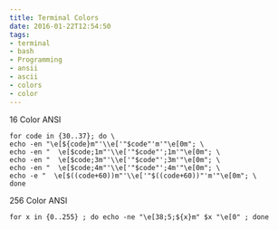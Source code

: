 ```yaml
---
title: Terminal Colors
date: 2016-01-22T12:54:50
tags: 
- terminal
- bash
- Programming
- ansii
- ascii
- colors
- color
---
```


16 Color ANSI

    for code in {30..37}; do \
    echo -en "\e[${code}m"'\\e['"$code"'m'"\e[0m"; \
    echo -en "  \e[$code;1m"'\\e['"$code"';1m'"\e[0m"; \
    echo -en "  \e[$code;3m"'\\e['"$code"';3m'"\e[0m"; \
    echo -en "  \e[$code;4m"'\\e['"$code"';4m'"\e[0m"; \
    echo -e "  \e[$((code+60))m"'\\e['"$((code+60))"'m'"\e[0m"; \
    done

256 Color ANSI

    for x in {0..255} ; do echo -ne "\e[38;5;${x}m" $x "\e[0" ; done

